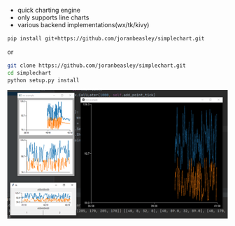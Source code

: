 - quick charting engine
- only supports line charts
- various backend implementations(wx/tk/kivy)

```bash 
pip install git+https://github.com/joranbeasley/simplechart.git
```
or
```bash
git clone https://github.com/joranbeasley/simplechart.git
cd simplechart
python setup.py install
```

![](docs/screenshot1.png)
